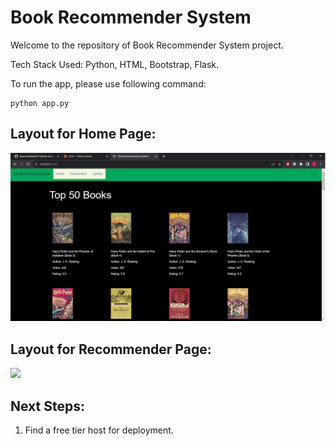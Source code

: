 # Book Recommender System

Welcome to the repository of Book Recommender System project.

Tech Stack Used:
Python, HTML, Bootstrap, Flask.

To run the app, please use following command:
```
python app.py
```
## Layout for Home Page:

<img src="assets/home.png">

## Layout for Recommender Page:

<image src = "assets/recommend.png">


## Next Steps:
1. Find a free tier host for deployment.
